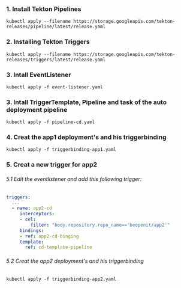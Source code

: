 ### 1. Install Tekton Pipelines
    kubectl apply --filename https://storage.googleapis.com/tekton-releases/pipeline/latest/release.yaml

### 2. Installing Tekton Triggers
    kubectl apply --filename https://storage.googleapis.com/tekton-releases/triggers/latest/release.yaml

### 3. Intall EventListener
    kubectl apply -f event-listener.yaml

### 3. Intall TriggerTemplate, Pipeline and task of the auto deployment pipeline
    kubectl apply -f pipeline-cd.yaml
    
### 4. Creat the app1 deployment's and his triggerbinding
    kubectl apply -f triggerbinding-app1.yaml
    
### 5. Creat a new trigger for app2
###### 5.1 Edit the eventlistener and add this following trigger:

```yaml
triggers:
  ...
  - name: app2-cd
     interceptors:
     - cel:
         filter: "body.repository.repo_name=='beopenit/app2'"
     bindings:
     - ref: app2-cd-binging
     template:
       ref: cd-template-pipeline
```    
###### 5.2 Creat the app2 deployment's and his triggerbinding
    kubectl apply -f triggerbinding-app2.yaml
